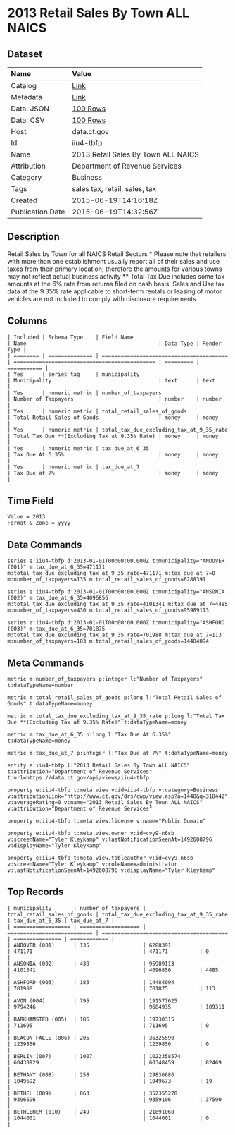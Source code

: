 # 2013 Retail Sales By Town ALL NAICS

## Dataset

| Name | Value |
| :--- | :---- |
| Catalog | [Link](https://catalog.data.gov/dataset/2013-retail-sales-by-town-all-naics) |
| Metadata | [Link](https://data.ct.gov/api/views/iiu4-tbfp) |
| Data: JSON | [100 Rows](https://data.ct.gov/api/views/iiu4-tbfp/rows.json?max_rows=100) |
| Data: CSV | [100 Rows](https://data.ct.gov/api/views/iiu4-tbfp/rows.csv?max_rows=100) |
| Host | data.ct.gov |
| Id | iiu4-tbfp |
| Name | 2013 Retail Sales By Town ALL NAICS |
| Attribution | Department of Revenue Services |
| Category | Business |
| Tags | sales tax, retail, sales, tax |
| Created | 2015-06-19T14:16:18Z |
| Publication Date | 2015-06-19T14:32:56Z |

## Description

Retail Sales by Town for all NAICS Retail Sectors * Please note that retailers with more than one establishment usually report all of their sales and use taxes from their primary location; therefore the amounts for various towns may not reflect actual business activity ** Total Tax Due includes some tax amounts at the 6% rate from returns filed on cash basis. Sales and Use tax data at the 9.35% rate applicable to short-term rentals or leasing of motor vehicles are not included to comply with disclosure requirements

## Columns

```ls
| Included | Schema Type    | Field Name                               | Name                                          | Data Type | Render Type |
| ======== | ============== | ======================================== | ============================================= | ========= | =========== |
| Yes      | series tag     | municipality                             | Municipality                                  | text      | text        |
| Yes      | numeric metric | number_of_taxpayers                      | Number of Taxpayers                           | number    | number      |
| Yes      | numeric metric | total_retail_sales_of_goods              | Total Retail Sales of Goods                   | money     | money       |
| Yes      | numeric metric | total_tax_due_excluding_tax_at_9_35_rate | Total Tax Due **(Excluding Tax at 9.35% Rate) | money     | money       |
| Yes      | numeric metric | tax_due_at_6_35                          | Tax Due At 6.35%                              | money     | money       |
| Yes      | numeric metric | tax_due_at_7                             | Tax Due at 7%                                 | money     | money       |
```

## Time Field

```ls
Value = 2013
Format & Zone = yyyy
```

## Data Commands

```ls
series e:iiu4-tbfp d:2013-01-01T00:00:00.000Z t:municipality="ANDOVER (001)" m:tax_due_at_6_35=471171 m:total_tax_due_excluding_tax_at_9_35_rate=471171 m:tax_due_at_7=0 m:number_of_taxpayers=135 m:total_retail_sales_of_goods=6288391

series e:iiu4-tbfp d:2013-01-01T00:00:00.000Z t:municipality="ANSONIA (002)" m:tax_due_at_6_35=4096856 m:total_tax_due_excluding_tax_at_9_35_rate=4101341 m:tax_due_at_7=4485 m:number_of_taxpayers=430 m:total_retail_sales_of_goods=95989113

series e:iiu4-tbfp d:2013-01-01T00:00:00.000Z t:municipality="ASHFORD (003)" m:tax_due_at_6_35=701875 m:total_tax_due_excluding_tax_at_9_35_rate=701988 m:tax_due_at_7=113 m:number_of_taxpayers=183 m:total_retail_sales_of_goods=14484094
```

## Meta Commands

```ls
metric m:number_of_taxpayers p:integer l:"Number of Taxpayers" t:dataTypeName=number

metric m:total_retail_sales_of_goods p:long l:"Total Retail Sales of Goods" t:dataTypeName=money

metric m:total_tax_due_excluding_tax_at_9_35_rate p:long l:"Total Tax Due **(Excluding Tax at 9.35% Rate)" t:dataTypeName=money

metric m:tax_due_at_6_35 p:long l:"Tax Due At 6.35%" t:dataTypeName=money

metric m:tax_due_at_7 p:integer l:"Tax Due at 7%" t:dataTypeName=money

entity e:iiu4-tbfp l:"2013 Retail Sales By Town ALL NAICS" t:attribution="Department of Revenue Services" t:url=https://data.ct.gov/api/views/iiu4-tbfp

property e:iiu4-tbfp t:meta.view v:id=iiu4-tbfp v:category=Business v:attributionLink="http://www.ct.gov/drs/cwp/view.asp?a=1448&q=318442" v:averageRating=0 v:name="2013 Retail Sales By Town ALL NAICS" v:attribution="Department of Revenue Services"

property e:iiu4-tbfp t:meta.view.license v:name="Public Domain"

property e:iiu4-tbfp t:meta.view.owner v:id=cvy9-n6sb v:screenName="Tyler Kleykamp" v:lastNotificationSeenAt=1492608796 v:displayName="Tyler Kleykamp"

property e:iiu4-tbfp t:meta.view.tableauthor v:id=cvy9-n6sb v:screenName="Tyler Kleykamp" v:roleName=administrator v:lastNotificationSeenAt=1492608796 v:displayName="Tyler Kleykamp"
```

## Top Records

```ls
| municipality       | number_of_taxpayers | total_retail_sales_of_goods | total_tax_due_excluding_tax_at_9_35_rate | tax_due_at_6_35 | tax_due_at_7 | 
| ================== | =================== | =========================== | ======================================== | =============== | ============ | 
| ANDOVER (001)      | 135                 | 6288391                     | 471171                                   | 471171          | 0            | 
| ANSONIA (002)      | 430                 | 95989113                    | 4101341                                  | 4096856         | 4485         | 
| ASHFORD (003)      | 183                 | 14484094                    | 701988                                   | 701875          | 113          | 
| AVON (004)         | 795                 | 191577625                   | 9794246                                  | 9684935         | 109311       | 
| BARKHAMSTED (005)  | 186                 | 19730315                    | 711695                                   | 711695          | 0            | 
| BEACON FALLS (006) | 205                 | 36325590                    | 1239856                                  | 1239856         | 0            | 
| BERLIN (007)       | 1007                | 1022358574                  | 60430929                                 | 60348459        | 82469        | 
| BETHANY (008)      | 258                 | 29836686                    | 1049692                                  | 1049673         | 19           | 
| BETHEL (009)       | 863                 | 352355278                   | 9396696                                  | 9359106         | 37590        | 
| BETHLEHEM (010)    | 249                 | 21891068                    | 1044001                                  | 1044001         | 0            | 
```